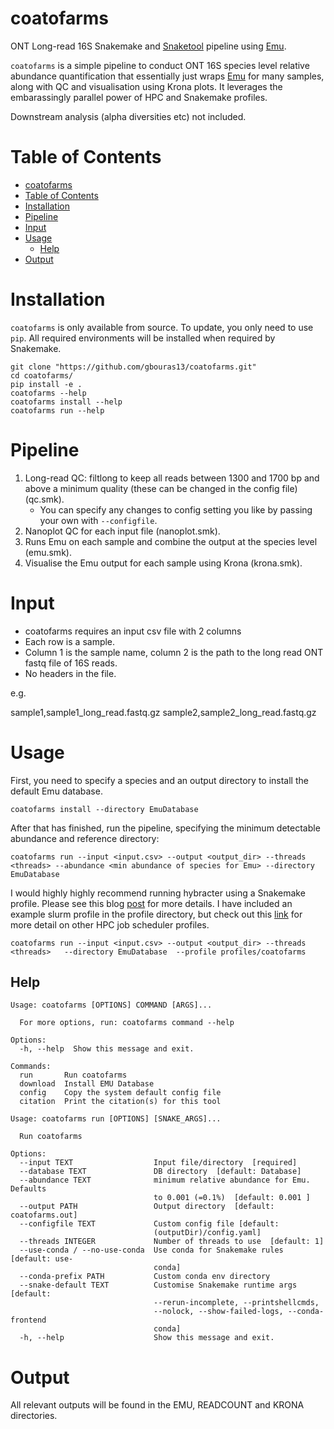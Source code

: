 # coatofarms

ONT Long-read 16S Snakemake and [Snaketool](https://github.com/beardymcjohnface/Snaketool) pipeline using [Emu](https://gitlab.com/treangenlab/emu).

`coatofarms` is a simple pipeline to conduct ONT 16S species level relative abundance quantification that essentially just wraps [Emu](https://gitlab.com/treangenlab/emu) for many samples, along with QC and visualisation using Krona plots. It leverages the embarassingly parallel power of HPC and Snakemake profiles. 

Downstream analysis (alpha diversities etc) not included.

# Table of Contents

- [coatofarms](#coatofarms)
- [Table of Contents](#table-of-contents)
- [Installation](#installation)
- [Pipeline](#pipeline)
- [Input](#input)
- [Usage](#usage)
  - [Help](#help)
- [Output](#output)

# Installation

`coatofarms` is only available from source. To update, you only need to use `pip`. All required environments will be installed when required by Snakemake.

```
git clone "https://github.com/gbouras13/coatofarms.git"
cd coatofarms/
pip install -e .
coatofarms --help
coatofarms install --help
coatofarms run --help
```

# Pipeline

1. Long-read QC: filtlong to keep all reads between 1300 and 1700 bp and above a minimum quality (these can be changed in the config file) (qc.smk).
    * You can specify any changes to config setting you like by passing your own with `--configfile`.
2. Nanoplot QC for each input file (nanoplot.smk).
3. Runs Emu on each sample and combine the output at the species level (emu.smk). 
4. Visualise the Emu output for each sample using Krona (krona.smk).

# Input

* coatofarms requires an input csv file with 2 columns 
* Each row is a sample.
* Column 1 is the sample name, column 2 is the path to the long read ONT fastq file of 16S reads.
* No headers in the file.

e.g.

sample1,sample1_long_read.fastq.gz
sample2,sample2_long_read.fastq.gz

# Usage

First, you need to specify a species and an output directory to install the default Emu database.

```
coatofarms install --directory EmuDatabase 
```

After that has finished, run the pipeline, specifying the minimum detectable abundance and reference directory:

```
coatofarms run --input <input.csv> --output <output_dir> --threads <threads> --abundance <min abundance of species for Emu> --directory EmuDatabase 
```


I would highly highly recommend running hybracter using a Snakemake profile. Please see this blog [post](https://fame.flinders.edu.au/blog/2021/08/02/snakemake-profiles-updated) for more details. I have included an example slurm profile in the profile directory, but check out this [link](https://github.com/Snakemake-Profiles) for more detail on other HPC job scheduler profiles. 

```
coatofarms run --input <input.csv> --output <output_dir> --threads <threads>   --directory EmuDatabase  --profile profiles/coatofarms
```

## Help

```
Usage: coatofarms [OPTIONS] COMMAND [ARGS]...

  For more options, run: coatofarms command --help

Options:
  -h, --help  Show this message and exit.

Commands:
  run       Run coatofarms
  download  Install EMU Database
  config    Copy the system default config file
  citation  Print the citation(s) for this tool
```

```
Usage: coatofarms run [OPTIONS] [SNAKE_ARGS]...

  Run coatofarms

Options:
  --input TEXT                  Input file/directory  [required]
  --database TEXT               DB directory  [default: Database]
  --abundance TEXT              minimum relative abundance for Emu. Defaults
                                to 0.001 (=0.1%)  [default: 0.001 ]
  --output PATH                 Output directory  [default: coatofarms.out]
  --configfile TEXT             Custom config file [default:
                                (outputDir)/config.yaml]
  --threads INTEGER             Number of threads to use  [default: 1]
  --use-conda / --no-use-conda  Use conda for Snakemake rules  [default: use-
                                conda]
  --conda-prefix PATH           Custom conda env directory
  --snake-default TEXT          Customise Snakemake runtime args  [default:
                                --rerun-incomplete, --printshellcmds,
                                --nolock, --show-failed-logs, --conda-frontend
                                conda]
  -h, --help                    Show this message and exit.
  ```

# Output

All relevant outputs will be found in the EMU, READCOUNT and KRONA directories.







